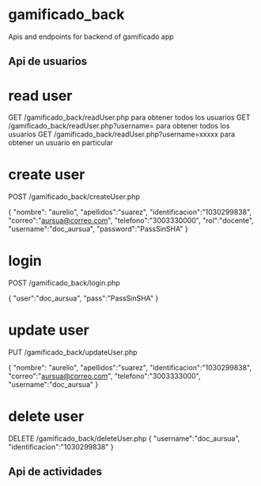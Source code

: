 # gamificado_back

Apis and endpoints for backend of gamificado app

## Api de usuarios

# read user
GET /gamificado_back/readUser.php para obtener todos los usuarios
GET /gamificado_back/readUser.php?username= para obtener todos los usuarios
GET /gamificado_back/readUser.php?username=xxxxx para obtener un usuario en particular

# create user

POST /gamificado_back/createUser.php

{
    "nombre": "aurelio",
    "apellidos":"suarez",
    "identificacion":"1030299838",
    "correo":"aursua@correo.com",
    "telefono":"3003330000",
    "rol":"docente",
    "username":"doc_aursua",
    "password":"PassSinSHA"
}
# login

POST /gamificado_back/login.php 

{
    "user":"doc_aursua",
    "pass":"PassSinSHA"
}

# update user

PUT /gamificado_back/updateUser.php 

{
    "nombre": "aurelio",
    "apellidos":"suarez",
    "identificacion":"1030299838",
    "correo":"aursua@correo.com",
    "telefono":"3003333000",
    "username":"doc_aursua"
}

# delete user

DELETE /gamificado_back/deleteUser.php
{
    "username":"doc_aursua",
    "identificacion":"1030299838"
}

## Api de actividades

